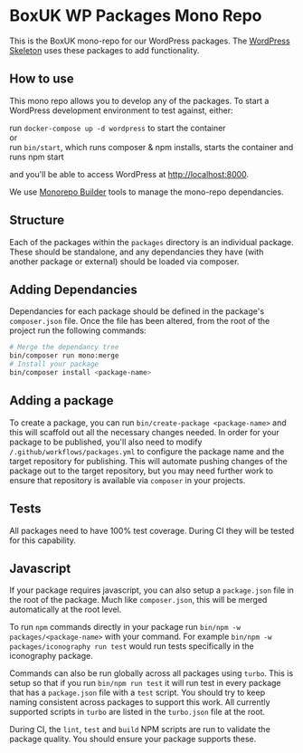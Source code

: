 # BoxUK WP Packages Mono Repo

This is the BoxUK mono-repo for our WordPress packages. The [WordPress Skeleton](https://github.com/boxuk/wp-project-skeleton) uses these packages to add functionality. 

## How to use

This mono repo allows you to develop any of the packages. To start a WordPress development environment to test against, either:

run `docker-compose up -d wordpress` to start the container \
or \
run `bin/start`, which runs composer & npm installs, starts the container and runs npm start

and you'll be able to access WordPress at [http://localhost:8000](http://localhost:8000). 

We use [Monorepo Builder](https://github.com/symplify/monorepo-builder) tools to manage the mono-repo dependancies. 

## Structure

Each of the packages within the `packages` directory is an individual package. These should be standalone, and any dependancies they have (with another package or external) should be loaded via composer. 

## Adding Dependancies

Dependancies for each package should be defined in the package's `composer.json` file. Once the file has been altered, from the root of the project run the following commands: 

```sh
# Merge the dependancy tree
bin/composer run mono:merge 
# Install your package
bin/composer install <package-name>
```

## Adding a package

To create a package, you can run `bin/create-package <package-name>` and this will scaffold out all the necessary changes needed. In order for your package to be published, you'll also need to modify `/.github/workflows/packages.yml` to configure the package name and the target repository for publishing. This will automate pushing changes of the package out to the target repository, but you may need further work to ensure that repository is available via `composer` in your projects. 

## Tests

All packages need to have 100% test coverage. During CI they will be tested for this capability. 

## Javascript

If your package requires javascript, you can also setup a `package.json` file in the root of the package. Much like `composer.json`, this will be merged automatically at the root level. 

To run `npm` commands directly in your package run `bin/npm -w packages/<package-name>` with your command. For example `bin/npm -w packages/iconography run test` would run tests specifically in the iconography package. 

Commands can also be run globally across all packages using `turbo`. This is setup so that if you run `bin/npm run test` it will run test in every package that has a `package.json` file with a `test` script. You should try to keep naming consistent across packages to support this work. All currently supported scripts in `turbo` are listed in the `turbo.json` file at the root. 

During CI, the `lint`, `test` and `build` NPM scripts are run to validate the package quality. You should ensure your package supports these. 